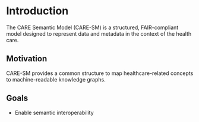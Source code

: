 # Introduction

The CARE Semantic Model (CARE-SM) is a structured, FAIR-compliant model designed to represent data and metadata in the context of the health care.

## Motivation

CARE-SM provides a common structure to map healthcare-related concepts to machine-readable knowledge graphs.

## Goals

- Enable semantic interoperability

